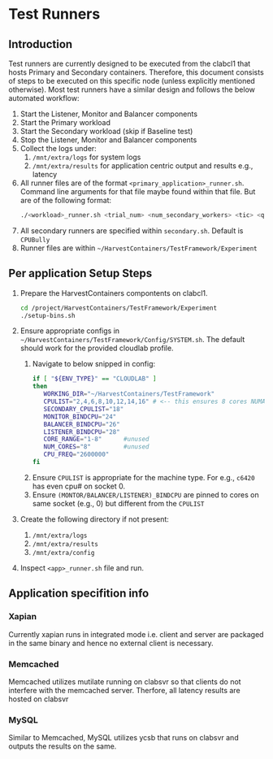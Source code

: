 # Test Runners

## Introduction
Test runners are currently designed to be executed from the clabcl1 that hosts Primary and Secondary containers. Therefore, this document consists of steps to be executed on this specific node (unless explicitly mentioned otherwise). Most test runners have a similar design and follows the below automated workflow:
1. Start the Listener, Monitor and Balancer components
2. Start the Primary workload
3. Start the Secondary workload (skip if Baseline test)
4. Stop the Listener, Monitor and Balancer components
5. Collect the logs under:
   1.  `/mnt/extra/logs` for system logs
   2.  `/mnt/extra/results` for application centric output and results e.g., latency
6. All runner files are of the format `<primary_application>_runner.sh`. Command line arguments for that file maybe found within that file. But are of the following format:
    ```bash
    ./<workload>_runner.sh <trial_num> <num_secondary_workers> <tic> <qps> <dur> <harvest/baseline>
    ```
7. All secondary runners are specified within `secondary.sh`. Default is `CPUBully`
8. Runner files are within `~/HarvestContainers/TestFramework/Experiment`

## Per application Setup Steps
1. Prepare the HarvestContainers compontents on clabcl1. 
   ```bash
   cd /project/HarvestContainers/TestFramework/Experiment
   ./setup-bins.sh
   ```
2. Ensure appropriate configs in `~/HarvestContainers/TestFramework/Config/SYSTEM.sh`. The default should work for the provided cloudlab profile.
   1.  Navigate to below snipped in config:
         ```bash
         if [ "${ENV_TYPE}" == "CLOUDLAB" ]
         then
            WORKING_DIR="~/HarvestContainers/TestFramework"
            CPULIST="2,4,6,8,10,12,14,16" # <-- this ensures 8 cores NUMA node 0 are used.
            SECONDARY_CPULIST="18"
            MONITOR_BINDCPU="24"
            BALANCER_BINDCPU="26"
            LISTENER_BINDCPU="28"
            CORE_RANGE="1-8"      #unused
            NUM_CORES="8"         #unused
            CPU_FREQ="2600000"
         fi
         ```
   2. Ensure `CPULIST` is appropriate for the machine type. For e.g., `c6420` has even cpu# on socket 0.
   3. Ensure `(MONTOR/BALANCER/LISTENER)_BINDCPU` are pinned to cores on same socket (e.g., 0) but different from the `CPULIST`

3. Create the following directory if not present:
   1. `/mnt/extra/logs`
   2. `/mnt/extra/results`
   3. `/mnt/extra/config`

4. Inspect `<app>_runner.sh` file and run. 



## Application specifition info

### Xapian
Currently xapian runs in integrated mode i.e. client and server are packaged in the same binary and hence no external client is necessary.

### Memcached
Memcached utilizes mutilate running on clabsvr so that clients do not interfere with the memcached server. Therfore, all latency results are hosted on clabsvr

### MySQL
Similar to Memcached, MySQL utilizes ycsb that runs on clabsvr and outputs the results on the same.
   